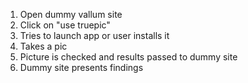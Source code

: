 1. Open dummy vallum site
2. Click on "use truepic"
3. Tries to launch app or user installs it
4. Takes a pic
5. Picture is checked and results passed to dummy site
6. Dummy site presents findings
